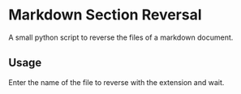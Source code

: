 # Markdown Section Reversal

A small python script to reverse the files of a markdown document.

## Usage

Enter the name of the file to reverse with the extension and wait.

